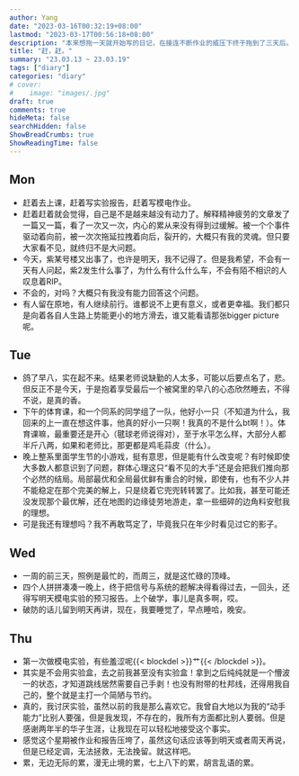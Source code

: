 ```yaml
---
author: Yang
date: "2023-03-16T00:32:19+08:00"
lastmod: "2023-03-17T00:56:18+08:00"
description: "本来想拖一天就开始写的日记，在接连不断作业的威压下终于拖到了三天后。"
title: "赶，赶。"
summary: "23.03.13 ~ 23.03.19"
tags: ["diary"]
categories: "diary"
# cover: 
#    image: "images/.jpg"
draft: true
comments: true
hideMeta: false
searchHidden: false
ShowBreadCrumbs: true
ShowReadingTime: false
---
```


## Mon

- 赶着去上课，赶着写实验报告，赶着写模电作业。
- 赶着赶着就会觉得，自己是不是越来越没有动力了。解释精神疲劳的文章发了一篇又一篇，看了一次又一次，内心的累从来没有得到过缓解。被一个个事件驱动着向前，被一次次拖延拉拽着向后，裂开的，大概只有我的灵魂。但只要大家看不见，就终归不是大问题。
- 今天，紫某号楼又出事了，也许是明天，我不记得了。但是我希望，不会有一天有人问起，紫2发生什么事了，为什么有什么什么车，不会有陌不相识的人叹息着RIP。
- 不会的，对吗？大概只有我没有能力回答这个问题。
- 有人留在原地，有人继续前行。谁都说不上更有意义，或者更幸福。我们都只是向着各自人生路上势能更小的地方滑去，谁又能看请那张bigger picture呢。

## Tue

- 鸽了早八，实在起不来。结果老师说缺勤的人太多，可能以后要点名了，悲。但反正不是今天，于是抱着享受最后一个被窝里的早八的心态欣然睡去，不得不说，是真的香。
- 下午的体育课，和一个同系的同学组了一队，他好小一只（不知道为什么，我回来的上一直在想这件事，他真的好小一只啊！我真的不是什么bt啊！）。体育课嘛，最重要还是开心（毽球老师说得对），至于水平怎么样，大部分人都半斤八两，如果和老师比，那更都是鸡毛蒜皮（什么）。
- 晚上整系里面学生节的小游戏，挺有意思，但是能有什么改变呢？有时候即使大多数人都意识到了问题，群体心理这只“看不见的大手”还是会把我们推向那个必然的结局。局部最优和全局最优鲜有重合的时候，即使有，也有不少人并不能稳定在那个完美的解上，只是绕着它兜兜转转罢了。比如我，甚至可能还没发现那个最优解，还在地图的边缘徒劳地游走，拿一些细碎的边角料安慰我的理想。
- 可是我还有理想吗？我不再敢笃定了，毕竟我只在年少时看见过它的影子。

## Wed

- 一周的前三天，照例是最忙的，而周三，就是这忙碌的顶峰。
- 四个人拼拼凑凑一晚上，终于把信号与系统的题解决得看得过去，一回头，还得写明天模电实验的预习报告。上个破学，事儿是真多啊，哎。
- 破防的话儿留到明天再讲，现在，我要睡觉了，早点睡哈，晚安。

## Thu

- 第一次做模电实验，有些羞涩呢{{< blockdel >}}艹{{< /blockdel >}}。
- 其实是不会用实验盒，去之前我甚至没有实验盒！拿到之后纯纯就是一个懵波一的状态，才知道跳线居然需要自己手剥！也没有附带的杜邦线，还得用我自己的，整个就是主打一个简陋与节约。
- 真的，我讨厌实验，虽然以前的我是那么喜欢它。我曾自大地以为我的“动手能力”比别人要强，但是我发现，不存在的，我所有方面都比别人要弱。但是感谢两年半的华子生涯，让我现在可以轻松地接受这个事实。
- 感觉这个星期被作业和报告压垮了，虽然这句话应该等到明天或者周天再说，但是已经定调，无法拯救，无法挽留。就这样吧。
- 累，无边无际的累，漫无止境的累，七上八下的累，胡言乱语的累。
